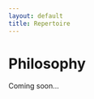 ```yaml
---
layout: default
title: Repertoire
---
```


<div class="post">
	<h1 class="pageTitle">Philosophy</h1>

<p>Coming soon...</p>

</div>
